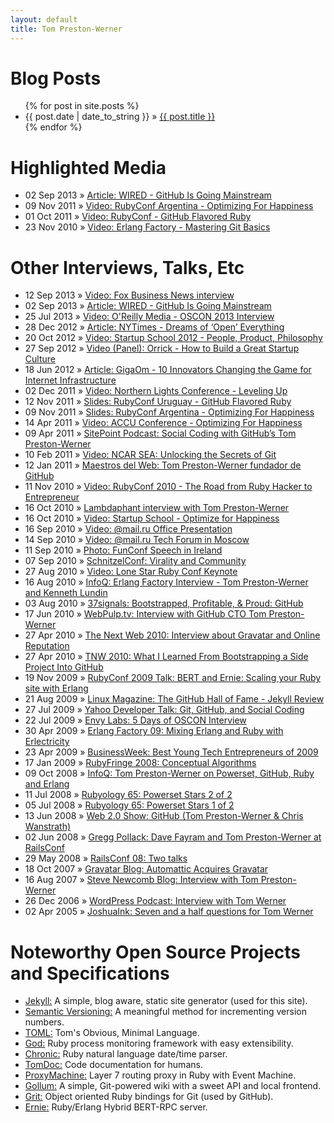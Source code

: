 ```yaml
---
layout: default
title: Tom Preston-Werner
---
```


<div id="home">
  <h1>Blog Posts</h1>
  <ul class="posts">
    {% for post in site.posts %}
      <li><span>{{ post.date | date_to_string }}</span> &raquo; <a href="{{ post.url }}">{{ post.title }}</a></li>
    {% endfor %}
  </ul>

  <h1>Highlighted Media</h1>
  <ul class="posts">
    <li><span>02 Sep 2013</span> &raquo; <a href="https://www.wired.com/2013/09/github-for-anything/">Article: WIRED - GitHub Is Going Mainstream</a></li>
    <li><span>09 Nov 2011</span> &raquo; <a href="http://vimeo.com/39016099">Video: RubyConf Argentina - Optimizing For Happiness</a></li>
    <li><span>01 Oct 2011</span> &raquo; <a href="http://confreaks.com/videos/712-rubyconf2011-github-flavored-ruby">Video: RubyConf - GitHub Flavored Ruby</a></li>
    <li><span>23 Nov 2010</span> &raquo; <a href="http://vimeo.com/17118008">Video: Erlang Factory - Mastering Git Basics</a></li>
  </ul>

  <h1>Other Interviews, Talks, Etc</h1>
  <ul class="posts">
    <li><span>12 Sep 2013</span> &raquo; <a href="http://www.youtube.com/watch?v=k2vJNNAQZlg">Video: Fox Business News interview</a></li>
    <li><span>02 Sep 2013</span> &raquo; <a href="http://www.wired.com/wiredenterprise/2013/09/github-for-anything/all/">Article: WIRED - GitHub Is Going Mainstream</a></li>
    <li><span>25 Jul 2013</span> &raquo; <a href="http://www.youtube.com/watch?v=7DoB0SCUtOk&list=SP055Epbe6d5aclKNAa8msO1VvDOJ8sYlS&index=23">Video: O'Reilly Media - OSCON 2013 Interview</a></li>
    <li><span>28 Dec 2012</span> &raquo; <a href="http://bits.blogs.nytimes.com/2012/12/28/github-has-big-dreams-for-open-source-software-and-more/">Article: NYTimes - Dreams of ‘Open’ Everything</a></li>
    <li><span>20 Oct 2012</span> &raquo; <a href="http://www.youtube.com/watch?v=P9jjDpWzsUI">Video: Startup School 2012 - People, Product, Philosophy</a></li>
    <li><span>27 Sep 2012</span> &raquo; <a href="http://www.youtube.com/watch?v=Ln-B_fs9QMY&feature=youtu.be">Video (Panel): Orrick - How to Build a Great Startup Culture</a></li>
    <li><span>18 Jun 2012</span> &raquo; <a href="http://gigaom.com/cloud/10-innovators-changing-the-game-for-internet-infrastructure/7/">Article: GigaOm - 10 Innovators Changing the Game for Internet Infrastructure</a></li>
    <li><span>02 Dec 2011</span> &raquo; <a href="http://vimeo.com/35640883">Video: Northern Lights Conference - Leveling Up</a></li>
    <li><span>12 Nov 2011</span> &raquo; <a href="http://speakerdeck.com/u/mojombo/p/github-flavored-ruby">Slides: RubyConf Uruguay - GitHub Flavored Ruby</a></li>
    <li><span>09 Nov 2011</span> &raquo; <a href="http://speakerdeck.com/u/mojombo/p/optimizing-for-happiness">Slides: RubyConf Argentina - Optimizing For Happiness</a></li>
    <li><span>14 Apr 2011</span> &raquo; <a href="http://skillsmatter.com/podcast/agile-testing/optimizing-for-happiness">Video: ACCU Conference - Optimizing For Happiness</a></li>
    <li><span>09 Apr 2011</span> &raquo; <a href="http://blogs.sitepoint.com/podcast-107-social-coding-with-githubs-tom-preston-werner/">SitePoint Podcast: Social Coding with GitHub’s Tom Preston-Werner</a></li>
    <li><span>10 Feb 2011</span> &raquo; <a href="http://sea.ucar.edu/event/unlocking-secrets-git">Video: NCAR SEA: Unlocking the Secrets of Git</a></li>
    <li><span>12 Jan 2011</span> &raquo; <a href="http://www.maestrosdelweb.com/editorial/tom-preston-werner-fundador-de-github/">Maestros del Web: Tom Preston-Werner fundador de GitHub</a></li>
    <li><span>11 Nov 2010</span> &raquo; <a href="http://confreaks.net/videos/432-rubyconf2010-the-road-from-ruby-hacker-to-entrepreneur">Video: RubyConf 2010 - The Road from Ruby Hacker to Entrepreneur</a></li>
    <li><span>16 Oct 2010</span> &raquo; <a href="http://lambdaphant.com/blog/interview-with-tom-preston-werner-from-github">Lambdaphant interview with Tom Preston-Werner</a></li>
    <li><span>16 Oct 2010</span> &raquo; <a href="http://www.justin.tv/c3oorg/b/272031754">Video: Startup School - Optimize for Happiness</a></li>
    <li><span>16 Sep 2010</span> &raquo; <a href="http://www.youtube.com/watch?v=Hi2V1x1AkD8">Video: @mail.ru Office Presentation</a></li>
    <li><span>14 Sep 2010</span> &raquo; <a href="http://video.mail.ru/corp/video/conference2010/12.html">Video: @mail.ru Tech Forum in Moscow</a></li>
    <li><span>11 Sep 2010</span> &raquo; <a href="http://www.flickr.com/photos/seldaek/4986315165/">Photo: FunConf Speech in Ireland</a></li>
    <li><span>07 Sep 2010</span> &raquo; <a href="http://www.mindmeister.com/fr/maps/show_public/60955251?title=tom-preston-schnitzelconf">SchnitzelConf: Virality and Community</a></li>
    <li><span>27 Aug 2010</span> &raquo; <a href="http://confreaks.net/videos/297-lsrc2010-keynote-address">Video: Lone Star Ruby Conf Keynote</a></li>
    <li><span>16 Aug 2010</span> &raquo; <a href="http://www.infoq.com/interviews/erlang-and-github">InfoQ: Erlang Factory Interview - Tom Preston-Werner and Kenneth Lundin</a></li>
    <li><span>03 Aug 2010</span> &raquo; <a href="http://37signals.com/svn/posts/2486-bootstrapped-profitable-proud-github">37signals: Bootstrapped, Profitable, & Proud: GitHub</a></li>
    <li><span>17 Jun 2010</span> &raquo; <a href="http://webpulp.tv/post/708686185/github-tom-preston-werner">WebPulp.tv: Interview with GitHub CTO Tom Preston-Werner</a></li>
    <li><span>27 Apr 2010</span> &raquo; <a href="http://www.youtube.com/watch?v=weF-_dLYrzw">The Next Web 2010: Interview about Gravatar and Online Reputation</a></li>
    <li><span>27 Apr 2010</span> &raquo; <a href="http://ontwik.com/github/tom-werner-co-founder-of-github/">TNW 2010: What I Learned From Bootstrapping a Side Project Into GitHub</a></li>
    <li><span>19 Nov 2009</span> &raquo; <a href="http://rubyconf2009.confreaks.com/19-nov-2009-10-25-bert-and-ernie-scaling-your-ruby-site-with-erlang-tom-preston-werner.html">RubyConf 2009 Talk: BERT and Ernie: Scaling your Ruby site with Erlang</a></li>
    <li><span>21 Aug 2009</span> &raquo; <a href="http://www.linux-mag.com/cache/7486/1.html">Linux Magazine: The GitHub Hall of Fame - Jekyll Review</a></li>
    <li><span>27 Jul 2009</span> &raquo; <a href="http://developer.yahoo.com/yui/theater/video.php?v=prestonwerner-github">Yahoo Developer Talk: Git, GitHub, and Social Coding</a></li>
    <li><span>22 Jul 2009</span> &raquo; <a href="http://www.viddler.com/explore/GreggPollack/videos/25/44">Envy Labs: 5 Days of OSCON Interview</a></li>
    <li><span>30 Apr 2009</span> &raquo; <a href="http://www.erlang-factory.com/conference/SFBayAreaErlangFactory2009/speakers/TomPrestonWerner">Erlang Factory 09: Mixing Erlang and Ruby with Erlectricity</a></li>
    <li><span>23 Apr 2009</span> &raquo; <a href="http://images.businessweek.com/ss/09/04/0421_best_young_entrepreneurs/17.htm">BusinessWeek: Best Young Tech Entrepreneurs of 2009</a></li>
    <li><span>17 Jan 2009</span> &raquo; <a href="http://www.infoq.com/presentations/preston-werner-conceptual-algorithms">RubyFringe 2008: Conceptual Algorithms</a></li>
    <li><span>09 Oct 2008</span> &raquo; <a href="http://www.infoq.com/interviews/preston-werner-powerset-github-ruby">InfoQ: Tom Preston-Werner on Powerset, GitHub, Ruby and Erlang</a></li>
    <li><span>11 Jul 2008</span> &raquo; <a href="http://www.rubyology.com/podcasts/show/67">Rubyology 65: Powerset Stars 2 of 2</a></li>
    <li><span>05 Jul 2008</span> &raquo; <a href="http://www.rubyology.com/podcasts/show/66">Rubyology 65: Powerset Stars 1 of 2</a></li>
    <li><span>13 Jun 2008</span> &raquo; <a href="http://web20show.com/episodes/web20show-ep45-github">Web 2.0 Show: GitHub (Tom Preston-Werner &amp; Chris Wanstrath)</a></li>
    <li><span>02 Jun 2008</span> &raquo; <a href="http://www.vimeo.com/1104583">Gregg Pollack: Dave Fayram and Tom Preston-Werner at RailsConf</a></li>
    <li><span>29 May 2008</span> &raquo; <a href="http://en.oreilly.com/rails2008/public/schedule/speaker/2520">RailsConf 08: Two talks</a></li>
    <li><span>18 Oct 2007</span> &raquo; <a href="http://blog.gravatar.com/2007/10/18/automattic-gravatar/">Gravatar Blog: Automattic Acquires Gravatar</a></li>
    <li><span>16 Aug 2007</span> &raquo; <a href="http://www.blognewcomb.com/blog/2007/08/powerset_interview_with_tom_pr.html">Steve Newcomb Blog: Interview with Tom Preston-Werner</a></li>
    <li><span>26 Dec 2006</span> &raquo; <a href="http://wp-community.org/2006/12/26/episode-15-interviews-with-tom-werner-gravatar-and-jaimie-sirovich-seo-egghead/">WordPress Podcast: Interview with Tom Werner</a></li>
    <li><span>02 Apr 2005</span> &raquo; <a href="https://web.archive.org/web/20061214040137/http://joshuaink2006.johnoxton.co.uk/blog/240/seven-and-a-half-questions-for-tom-werner">JoshuaInk: Seven and a half questions for Tom Werner</a></li>
  </ul>

  <h1>Noteworthy Open Source Projects and Specifications</h1>
  <ul class="posts">
    <li><a href="http://github.com/jekyll/jekyll/">Jekyll:</a> A simple, blog aware, static site generator (used for this site).</li>
    <li><a href="http://semver.org">Semantic Versioning:</a> A meaningful method for incrementing version numbers.</li>
    <li><a href="http://github.com/toml-lang/toml">TOML:</a> Tom's Obvious, Minimal Language.</li>
    <li><a href="http://github.com/mojombo/god/">God:</a> Ruby process monitoring framework with easy extensibility.</li>
    <li><a href="http://github.com/mojombo/chronic/">Chronic:</a> Ruby natural language date/time parser.</li>
    <li><a href="http://tomdoc.org">TomDoc:</a> Code documentation for humans.</li>
    <li><a href="http://github.com/mojombo/proxymachine/">ProxyMachine:</a> Layer 7 routing proxy in Ruby with Event Machine.</li>
    <li><a href="http://github.com/github/gollum/">Gollum:</a> A simple, Git-powered wiki with a sweet API and local frontend.</li>
    <li><a href="http://github.com/mojombo/grit/">Grit:</a> Object oriented Ruby bindings for Git (used by GitHub).</li>
    <li><a href="http://github.com/mojombo/ernie/">Ernie:</a> Ruby/Erlang Hybrid BERT-RPC server.</li>
  </ul>
</div>
